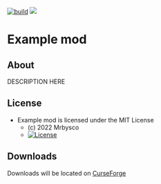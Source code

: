 [![build](https://github.com/Mrbysco/EXAMPLE/actions/workflows/build.yml/badge.svg)](https://github.com/Mrbysco/EXAMPLE/actions/workflows/build.yml) 
[![](http://cf.way2muchnoise.eu/versions/0.svg)](https://www.curseforge.com/minecraft/mc-mods/EXAMPLE)

# Example mod #

## About ##
DESCRIPTION HERE

## License ##
* Example mod is licensed under the MIT License
  - (c) 2022 Mrbysco
  - [![License](https://img.shields.io/badge/License-MIT-red.svg?style=flat)](http://opensource.org/licenses/MIT)

## Downloads ##
Downloads will be located on [CurseForge](https://www.curseforge.com/minecraft/mc-mods/EXAMPLE)
